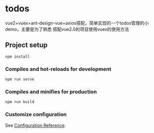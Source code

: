 # todos
vue2+vuex+ant-design-vue+axios搭配，简单实现的一个todos管理的小demo，主要是为了熟悉 搭配vue2.0的项目使用vuex的使用方法

## Project setup
```
npm install
```

### Compiles and hot-reloads for development
```
npm run serve
```

### Compiles and minifies for production
```
npm run build
```

### Customize configuration
See [Configuration Reference](https://cli.vuejs.org/config/).
